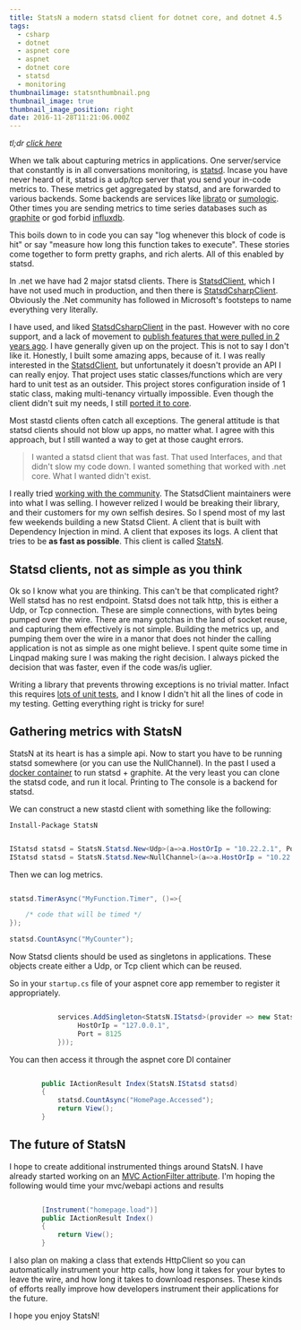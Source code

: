 ```yaml
---
title: StatsN a modern statsd client for dotnet core, and dotnet 4.5
tags:
  - csharp
  - dotnet
  - aspnet core
  - aspnet
  - dotnet core
  - statsd
  - monitoring
thumbnailimage: statsnthumbnail.png
thumbnail_image: true
thumbnail_image_position: right
date: 2016-11-28T11:21:06.000Z
---
```


*tl;dr [click here](https://github.com/TryStatsN/StatsN)*

When we talk about capturing metrics in applications. One server/service that constantly is in all conversations monitoring, is [statsd](https://github.com/etsy/statsd). Incase you have never heard of it, statsd is a udp/tcp server that you send your in-code metrics to. These metrics get aggregated by statsd, and are forwarded to various backends. Some backends are services like [librato](https://www.librato.com/) or [sumologic](https://www.sumologic.com/). Other times you are sending metrics to time series databases such as [graphite](https://graphiteapp.org/) or god forbid [influxdb](https://graphiteapp.org/).

This boils down to in code you can say "log whenever this block of code is hit" or say "measure how long this function takes to execute". These stories come together to form pretty graphs, and rich alerts. All of this enabled by statsd.
<!-- more -->
In .net we have had 2 major statsd clients. There is [StatsdClient](https://github.com/Pereingo/statsd-csharp-client), which I have not used much in production, and then there is [StatsdCsharpClient](https://github.com/lukevenediger/statsd-csharp-client). Obviously the .Net community has followed in Microsoft's footsteps to name everything very literally.

I have used, and liked [StatsdCsharpClient](https://github.com/lukevenediger/statsd-csharp-client) in the past. However with no core support, and a lack of movement to [publish features that were pulled in 2 years ago](https://github.com/lukevenediger/statsd-csharp-client/issues/17#issuecomment-261921909). I have generally given up on the project. This is not to say I don't like it. Honestly, I built some amazing apps, because of it. I was really interested in the [StatsdClient](https://github.com/Pereingo/statsd-csharp-client), but unfortunately it doesn't provide an API I can really enjoy. That project uses static classes/functions which are very hard to unit test as an outsider. This project stores configuration inside of 1 static class, making multi-tenancy virtually impossible. Even though the client didn't suit my needs, I still [ported it to core](https://github.com/Pereingo/statsd-csharp-client/pull/65).

Most stastd clients often catch all exceptions. The general attitude is that statsd clients should not blow up apps, no matter what. I agree with this approach, but I still wanted a way to get at those caught errors.

>I wanted a statsd client that was fast. That used Interfaces, and that didn't slow my code down. I wanted something that worked with .net core. What I wanted didn't exist.

I really tried [working with the community](https://github.com/Pereingo/statsd-csharp-client/issues/64#issuecomment-261114334). The StatsdClient maintainers were into what I was selling. I however relized I would be breaking their library, and their customers for my own selfish desires.  So I spend most of my last few weekends building a new Statsd Client. A client that is built with Dependency Injection in mind. A client that exposes its logs. A client that tries to be **as fast as possible**. This client is called [StatsN](https://github.com/TryStatsN/StatsN). 

## Statsd clients, not as simple as you think


Ok so I know what you are thinking. This can't be that complicated right? Well statsd has no rest endpoint. Statsd does not talk http, this is either a Udp, or Tcp connection. These are simple connections, with bytes being pumped over the wire. There are many gotchas in the land of socket reuse, and capturing them effectively is not simple. Building the metrics up, and pumping them over the wire in a manor that does not hinder the calling application is not as simple as one might believe. I spent quite some time in Linqpad making sure I was making the right decision. I always picked the decision that was faster, even if the code was/is uglier.

Writing a library that prevents throwing exceptions is no trivial matter. Infact this requires [lots of unit tests](https://coveralls.io/github/TryStatsN/StatsN), and I know I didn't hit all the lines of code in my testing. Getting everything right is tricky for sure!

## Gathering metrics with StatsN

StatsN at its heart is has a simple api. Now to start you have to be running statsd somewhere (or you can use the NullChannel). In the past I used a [docker container](https://github.com/hopsoft/docker-graphite-statsd) to run statsd + graphite. At the very least you can clone the statsd code, and run it local. Printing to The console is a backend for statsd.

We can construct a new stastd client with something like the following:

`Install-Package StatsN`

```csharp

IStatsd statsd = StatsN.Statsd.New<Udp>(a=>a.HostOrIp = "10.22.2.1", Port = 8125);
IStatsd statsd = StatsN.Statsd.New<NullChannel>(a=>a.HostOrIp = "10.22.2.1", Port = 8125); // NullChannel pipes your metrics to nowhere...which can scale infinately btw

```

Then we can log metrics.

```csharp

statsd.TimerAsync("MyFunction.Timer", ()=>{

    /* code that will be timed */
});

statsd.CountAsync("MyCounter");


```

Now Statsd clients should be used as singletons in applications. These objects create either a Udp, or Tcp client which can be reused.

So in your `startup.cs` file of your aspnet core app remember to register it appropriately.

```csharp

            services.AddSingleton<StatsN.IStatsd>(provider => new StatsN.Statsd(new StatsN.StatsdOptions(){
                 HostOrIp = "127.0.0.1",
                 Port = 8125
            }));


```

You can then access it through the aspnet core DI container


```csharp

        public IActionResult Index(StatsN.IStatsd statsd)
        {
            statsd.CountAsync("HomePage.Accessed");
            return View();
        }


```

## The future of StatsN

I hope to create additional instrumented things around StatsN. I have already started working on an [MVC ActionFilter attribute](https://github.com/TryStatsN/StatsN.MvcCore.ActionInstrumentation). I'm hoping the following would time your mvc/webapi actions and results

```csharp

        [Instrument("homepage.load")]
        public IActionResult Index()
        {
            return View();
        }


```

I also plan on making a class that extends HttpClient so you can automatically instrument your http calls, how long it takes for your bytes to leave the wire, and how long it takes to download responses. These kinds of efforts really improve how developers instrument their applications for the future.

I hope you enjoy StatsN!